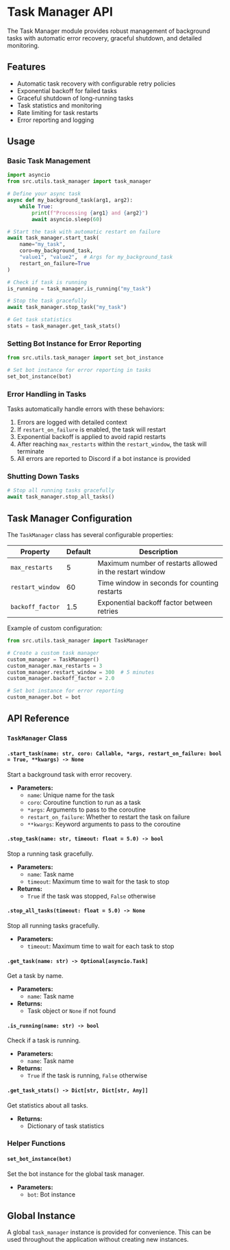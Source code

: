 # Task Manager API

The Task Manager module provides robust management of background tasks with automatic error recovery, graceful shutdown, and detailed monitoring.

## Features

- Automatic task recovery with configurable retry policies
- Exponential backoff for failed tasks
- Graceful shutdown of long-running tasks
- Task statistics and monitoring
- Rate limiting for task restarts
- Error reporting and logging

## Usage

### Basic Task Management

```python
import asyncio
from src.utils.task_manager import task_manager

# Define your async task
async def my_background_task(arg1, arg2):
    while True:
        print(f"Processing {arg1} and {arg2}")
        await asyncio.sleep(60)

# Start the task with automatic restart on failure
await task_manager.start_task(
    name="my_task",
    coro=my_background_task,
    "value1", "value2",  # Args for my_background_task
    restart_on_failure=True
)

# Check if task is running
is_running = task_manager.is_running("my_task")

# Stop the task gracefully
await task_manager.stop_task("my_task")

# Get task statistics
stats = task_manager.get_task_stats()
```

### Setting Bot Instance for Error Reporting

```python
from src.utils.task_manager import set_bot_instance

# Set bot instance for error reporting in tasks
set_bot_instance(bot)
```

### Error Handling in Tasks

Tasks automatically handle errors with these behaviors:

1. Errors are logged with detailed context
2. If `restart_on_failure` is enabled, the task will restart
3. Exponential backoff is applied to avoid rapid restarts
4. After reaching `max_restarts` within the `restart_window`, the task will terminate
5. All errors are reported to Discord if a bot instance is provided

### Shutting Down Tasks

```python
# Stop all running tasks gracefully
await task_manager.stop_all_tasks()
```

## Task Manager Configuration

The `TaskManager` class has several configurable properties:

| Property | Default | Description |
| --- | --- | --- |
| `max_restarts` | 5 | Maximum number of restarts allowed in the restart window |
| `restart_window` | 60 | Time window in seconds for counting restarts |
| `backoff_factor` | 1.5 | Exponential backoff factor between retries |

Example of custom configuration:

```python
from src.utils.task_manager import TaskManager

# Create a custom task manager
custom_manager = TaskManager()
custom_manager.max_restarts = 3
custom_manager.restart_window = 300  # 5 minutes
custom_manager.backoff_factor = 2.0

# Set bot instance for error reporting
custom_manager.bot = bot
```

## API Reference

### `TaskManager` Class

#### `.start_task(name: str, coro: Callable, *args, restart_on_failure: bool = True, **kwargs) -> None`

Start a background task with error recovery.

- **Parameters:**
  - `name`: Unique name for the task
  - `coro`: Coroutine function to run as a task
  - `*args`: Arguments to pass to the coroutine
  - `restart_on_failure`: Whether to restart the task on failure
  - `**kwargs`: Keyword arguments to pass to the coroutine

#### `.stop_task(name: str, timeout: float = 5.0) -> bool`

Stop a running task gracefully.

- **Parameters:**
  - `name`: Task name
  - `timeout`: Maximum time to wait for the task to stop
- **Returns:**
  - `True` if the task was stopped, `False` otherwise

#### `.stop_all_tasks(timeout: float = 5.0) -> None`

Stop all running tasks gracefully.

- **Parameters:**
  - `timeout`: Maximum time to wait for each task to stop

#### `.get_task(name: str) -> Optional[asyncio.Task]`

Get a task by name.

- **Parameters:**
  - `name`: Task name
- **Returns:**
  - Task object or `None` if not found

#### `.is_running(name: str) -> bool`

Check if a task is running.

- **Parameters:**
  - `name`: Task name
- **Returns:**
  - `True` if the task is running, `False` otherwise

#### `.get_task_stats() -> Dict[str, Dict[str, Any]]`

Get statistics about all tasks.

- **Returns:**
  - Dictionary of task statistics

### Helper Functions

#### `set_bot_instance(bot)`

Set the bot instance for the global task manager.

- **Parameters:**
  - `bot`: Bot instance

## Global Instance

A global `task_manager` instance is provided for convenience. This can be used throughout the application without creating new instances. 